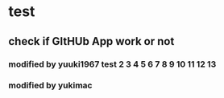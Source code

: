 # test
## check if GItHUb App work or not
### modified by yuuki1967 test 2 3 4 5 6 7 8 9 10 11 12 13
  
### modified by yukimac
